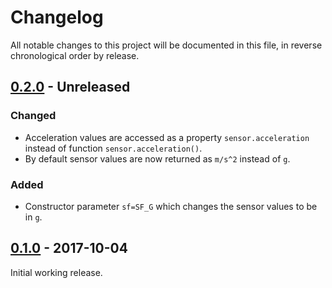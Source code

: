 # Changelog

All notable changes to this project will be documented in this file, in reverse chronological order by release.

## [0.2.0](https://github.com/tuupola/micropython-lis2hh12/compare/0.2.0...0.1.0) - Unreleased
### Changed
- Acceleration values are accessed as a property `sensor.acceleration` instead of function `sensor.acceleration()`.
- By default sensor values are now returned as `m/s^2` instead of `g`.

### Added
- Constructor parameter `sf=SF_G` which changes the sensor values to be in `g`.

## [0.1.0](https://github.com/tuupola/micropython-lis2hh12/compare/0.2.0...0.1.0) - 2017-10-04

Initial working release.